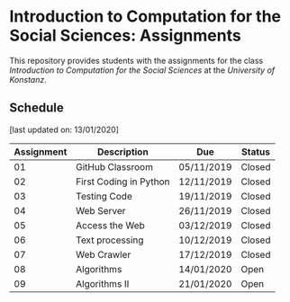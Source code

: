 # Introduction to Computation for the Social Sciences: Assignments

This repository provides students with the assignments for the class *Introduction to Computation for the Social Sciences* at the *University of Konstanz*.


## Schedule

[last updated on: 13/01/2020]

| Assignment | Description | Due | Status |
| --- | --- | --- | --- |
| 01 | GitHub Classroom | 05/11/2019 | Closed |
| 02 | First Coding in Python | 12/11/2019 | Closed |
| 03 | Testing Code | 19/11/2019 | Closed |
| 04 | Web Server | 26/11/2019 | Closed |
| 05 | Access the Web | 03/12/2019 | Closed |
| 06 | Text processing | 10/12/2019 | Closed |
| 07 | Web Crawler | 17/12/2019 | Closed |
| 08 | Algorithms | 14/01/2020 | Open |
| 09 | Algorithms II | 21/01/2020 | Open |
